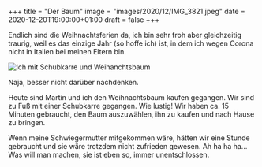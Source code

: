 +++
title = "Der Baum"
image = "images/2020/12/IMG_3821.jpeg"
date = 2020-12-20T19:00:00+01:00
draft = false
+++

Endlich sind die Weihnachtsferien da, 
ich bin sehr froh aber gleichzeitig traurig,
weil es das einzige Jahr (so hoffe ich) ist, 
in dem ich wegen Corona nicht in Italien bei meinen Eltern bin.

<!--more-->

![Ich mit Schubkarre und Weihanchtsbaum](/images/2020/12/IMG_3821.jpeg)

Naja, besser nicht darüber nachdenken.

Heute sind Martin und ich den Weihnachtsbaum kaufen gegangen.
Wir sind zu Fuß mit einer Schubkarre gegangen. Wie lustig!
Wir haben ca. 15 Minuten gebraucht, den Baum auszuwählen,
ihn zu kaufen und nach Hause zu bringen.

 Wenn meine Schwiegermutter mitgekommen wäre,
 hätten wir eine Stunde gebraucht und sie wäre 
 trotzdem nicht zufrieden gewesen. Ah ha ha ha...
 Was will man machen, sie ist eben so, immer unentschlossen.
